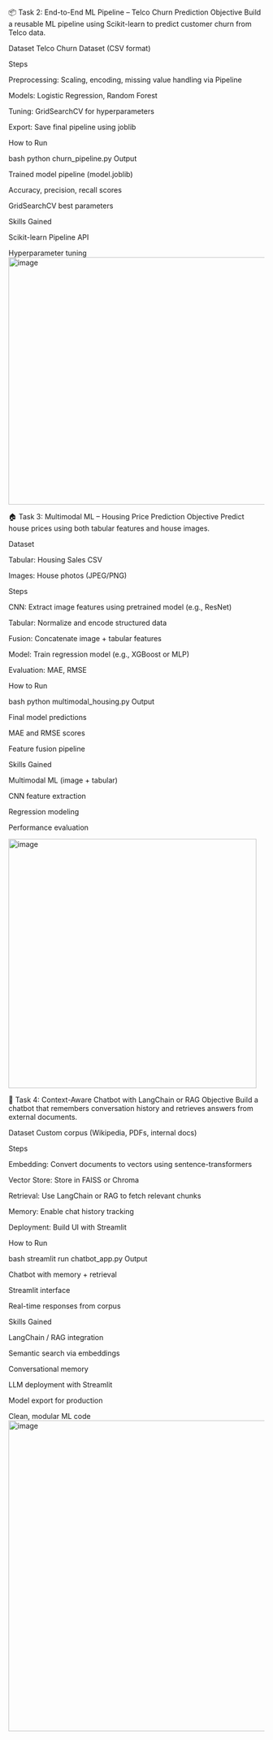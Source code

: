 📦 Task 2: End-to-End ML Pipeline – Telco Churn Prediction
Objective Build a reusable ML pipeline using Scikit-learn to predict customer churn from Telco data.

Dataset Telco Churn Dataset (CSV format)

Steps

Preprocessing: Scaling, encoding, missing value handling via Pipeline

Models: Logistic Regression, Random Forest

Tuning: GridSearchCV for hyperparameters

Export: Save final pipeline using joblib

How to Run

bash
python churn_pipeline.py
Output

Trained model pipeline (model.joblib)

Accuracy, precision, recall scores

GridSearchCV best parameters

Skills Gained

Scikit-learn Pipeline API

Hyperparameter tuning
<img width="1184" height="487" alt="image" src="https://github.com/user-attachments/assets/c1766b0b-83e0-4770-ba0c-8776e0df3b5f" />


🏠 Task 3: Multimodal ML – Housing Price Prediction
Objective Predict house prices using both tabular features and house images.

Dataset

Tabular: Housing Sales CSV

Images: House photos (JPEG/PNG)

Steps

CNN: Extract image features using pretrained model (e.g., ResNet)

Tabular: Normalize and encode structured data

Fusion: Concatenate image + tabular features

Model: Train regression model (e.g., XGBoost or MLP)

Evaluation: MAE, RMSE

How to Run

bash
python multimodal_housing.py
Output

Final model predictions

MAE and RMSE scores

Feature fusion pipeline

Skills Gained

Multimodal ML (image + tabular)

CNN feature extraction

Regression modeling

Performance evaluation

<img width="488" height="491" alt="image" src="https://github.com/user-attachments/assets/80ba07ce-f79c-40c0-b037-b00d34af29c4" />

🤖 Task 4: Context-Aware Chatbot with LangChain or RAG
Objective Build a chatbot that remembers conversation history and retrieves answers from external documents.

Dataset Custom corpus (Wikipedia, PDFs, internal docs)

Steps

Embedding: Convert documents to vectors using sentence-transformers

Vector Store: Store in FAISS or Chroma

Retrieval: Use LangChain or RAG to fetch relevant chunks

Memory: Enable chat history tracking

Deployment: Build UI with Streamlit

How to Run

bash
streamlit run chatbot_app.py
Output

Chatbot with memory + retrieval

Streamlit interface

Real-time responses from corpus

Skills Gained

LangChain / RAG integration

Semantic search via embeddings

Conversational memory

LLM deployment with Streamlit


Model export for production

Clean, modular ML code
<img width="1334" height="612" alt="image" src="https://github.com/user-attachments/assets/f5409650-7409-4293-8374-8342ba870783" />


